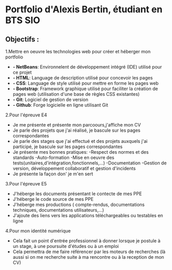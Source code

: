 
# Portfolio d'Alexis Bertin, étudiant en BTS SIO
 ## Objectifs :
1.Mettre en oeuvre les technologies web pour créer et héberger mon portfolio

* **- NetBeans**: Environnelent de développement intégré (IDE) utilisé pour ce projet
* **- HTML**: Language de description utilisé pour concevoir les pages
* **- CSS**: Language de style utilisé pour mettre en forme les pages web
* **- Bootstrap**: Framework graphique utilisé pour faciliter la création de pages web (utilisation d'une base de règles CSS existantes)
* **- Git**: Logiciel de gestion de version
* **- Github**: Forge logicielle en ligne utilisant Git

2.Pour l'épreuve E4

* Je me présente et présente mon parcoours,j'affiche mon CV
* Je parle des projets que j'ai réalisé, je bascule sur les pages correspondantes
* Je parle des stages que j'ai effectué et des projets auxquels j'ai participé, je bascule sur les pages correspondantes
* Je présente mes bonnes pratiques:
        -Respect des normes et des standards
        -Auto-formation
        -Mise en oeuvre des tests(unitaires,d'intégration,fonctionnels,...)
        -Documentation
        -Gestion de version, développement collaboratif et gestion d'incidents
* Je présente la façon don' je m'en sert

3.Pour l'épreuve E5

* J'héberge les documents présentant le contecte de mes PPE
* J'héberge le code source de mes PPE
* J'héberge mes productions ( compte-rendus, documentations techniques, documentations utilisateurs,...)
* J'ajoute des liens vers les applications téléchargeables ou testables en ligne

4.Pour mon identité numérique

* Cela fait un point d'entrée professionnel à donner lorsque je postule à un stage, à une poursuite d'études ou à un emploi
* Cela permettra de me faire référencer par les moteurs de recherches (là aussi si on me recherche suite à ma rencontre ou à la reception de mon CV)
